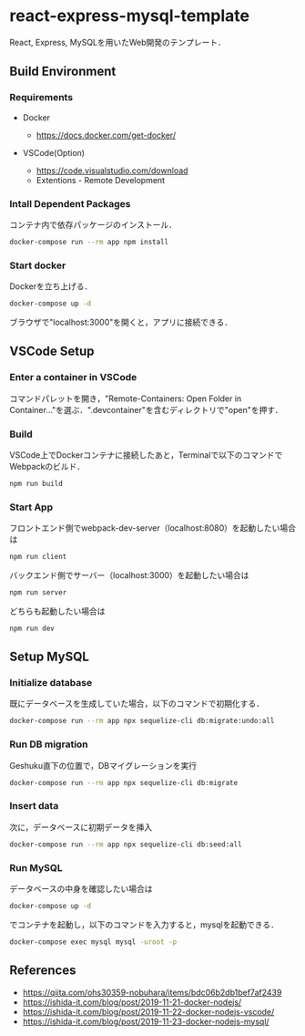 # react-express-mysql-template

React, Express, MySQLを用いたWeb開発のテンプレート．

## Build Environment
### Requirements
- Docker
	- https://docs.docker.com/get-docker/

- VSCode(Option)
    - https://code.visualstudio.com/download
    - Extentions - Remote Development

### Intall Dependent Packages
コンテナ内で依存パッケージのインストール．
```sh
docker-compose run --rm app npm install
```
### Start docker
Dockerを立ち上げる．
```sh
docker-compose up -d
```
ブラウザで"localhost:3000"を開くと，アプリに接続できる．

## VSCode Setup
### Enter a container in VSCode
コマンドパレットを開き，"Remote-Containers: Open Folder in Container..."を選ぶ．".devcontainer"を含むディレクトリで"open"を押す．

### Build
VSCode上でDockerコンテナに接続したあと，Terminalで以下のコマンドでWebpackのビルド．
```sh
npm run build
```

### Start App
フロントエンド側でwebpack-dev-server（localhost:8080）を起動したい場合は
```sh
npm run client
```
バックエンド側でサーバー（localhost:3000）を起動したい場合は
```sh
npm run server
```
どちらも起動したい場合は
```sh
npm run dev
```

## Setup MySQL
### Initialize database
既にデータベースを生成していた場合，以下のコマンドで初期化する．
```sh
docker-compose run --rm app npx sequelize-cli db:migrate:undo:all
```

### Run DB migration
Geshuku直下の位置で，DBマイグレーションを実行
```sh
docker-compose run --rm app npx sequelize-cli db:migrate
```

### Insert data
次に，データベースに初期データを挿入
```sh
docker-compose run --rm app npx sequelize-cli db:seed:all
```

### Run MySQL
データベースの中身を確認したい場合は
```sh
docker-compose up -d
```
でコンテナを起動し，以下のコマンドを入力すると，mysqlを起動できる．
```sh
docker-compose exec mysql mysql -uroot -p
```

## References
- https://qiita.com/ohs30359-nobuhara/items/bdc06b2db1bef7af2439
- https://ishida-it.com/blog/post/2019-11-21-docker-nodejs/
- https://ishida-it.com/blog/post/2019-11-22-docker-nodejs-vscode/
- https://ishida-it.com/blog/post/2019-11-23-docker-nodejs-mysql/